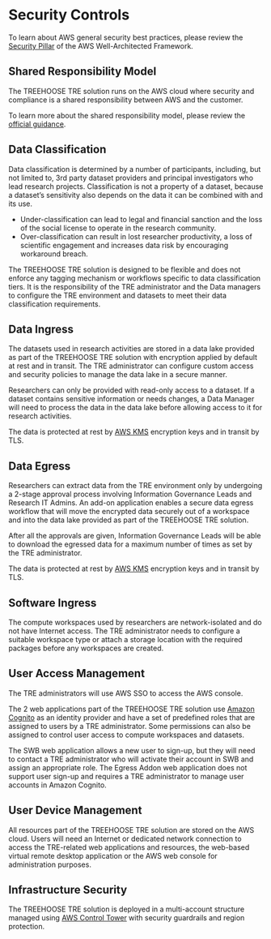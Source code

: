 # Security Controls

To learn about AWS general security best practices, please review the
 [Security Pillar](https://docs.aws.amazon.com/wellarchitected/latest/security-pillar/security.html)
 of the AWS Well-Architected Framework.

## Shared Responsibility Model

The TREEHOOSE TRE solution runs on the AWS cloud where security and
 compliance is a shared responsibility between AWS and the customer.

To learn more about the shared responsibility model, please review
 the [official guidance](https://docs.aws.amazon.com/wellarchitected/latest/security-pillar/shared-responsibility.html).

## Data Classification

Data classification is determined by a number of participants, including,
 but not limited to, 3rd party dataset providers and principal investigators
 who lead research projects. Classification is not a property of a dataset,
 because a dataset’s sensitivity also depends on the data it can be combined
 with and its use.

- Under-classification can lead to legal and financial sanction
 and the loss of the social license to operate in the research community.
- Over-classification can result in lost researcher productivity,
 a loss of scientific engagement and increases data risk by encouraging workaround breach.

The TREEHOOSE TRE solution is designed to be flexible and does not enforce
 any tagging mechanism or workflows specific to data classification tiers.
 It is the responsibility of the TRE administrator and the Data managers to
 configure the TRE environment and datasets to meet their data classification requirements.

## Data Ingress

The datasets used in research activities are stored in a data lake provided as part
 of the TREEHOOSE TRE solution with encryption applied by default at rest and in transit.
 The TRE administrator can configure custom access and security policies to
 manage the data lake in a secure manner.

Researchers can only be provided with read-only access to a dataset.
 If a dataset contains sensitive information or needs changes, a Data Manager
 will need to process the data in the data lake before allowing access to it for research activities.

The data is protected at rest by [AWS KMS](https://aws.amazon.com/kms/) encryption keys
 and in transit by TLS.

## Data Egress

Researchers can extract data from the TRE environment only by undergoing a 2-stage approval process
 involving Information Governance Leads and Research IT Admins. An add-on application enables a
 secure data egress workflow that will move the encrypted data securely out of a workspace and
 into the data lake provided as part of the TREEHOOSE TRE solution.

After all the approvals are given, Information Governance Leads will be able to download
 the egressed data for a maximum number of times as set by the TRE administrator.

The data is protected at rest by [AWS KMS](https://aws.amazon.com/kms/) encryption keys
 and in transit by TLS.

## Software Ingress

The compute workspaces used by researchers are network-isolated and do not have Internet access.
 The TRE administrator needs to configure a suitable workspace type or attach a storage location
 with the required packages before any workspaces are created.

## User Access Management

The TRE administrators will use AWS SSO to access the AWS console.

The 2 web applications part of the TREEHOOSE TRE solution use [Amazon Cognito](https://aws.amazon.com/cognito/)
 as an identity provider and have a set of predefined roles that are assigned to users by a TRE administrator.
 Some permissions can also be assigned to control user access to compute workspaces and datasets.

The SWB web application allows a new user to sign-up, but they will need to contact a TRE administrator
 who will activate their account in SWB and assign an appropriate role. The Egress Addon web application
 does not support user sign-up and requires a TRE administrator to manage user accounts in Amazon Cognito.

## User Device Management

All resources part of the TREEHOOSE TRE solution are stored on the AWS cloud. Users will need an Internet
 or dedicated network connection to access the TRE-related web applications and resources, the web-based
 virtual remote desktop application or the AWS web console for administration purposes.

## Infrastructure Security

The TREEHOOSE TRE solution is deployed in a multi-account structure managed using
 [AWS Control Tower](https://aws.amazon.com/controltower/) with security guardrails and region protection.

